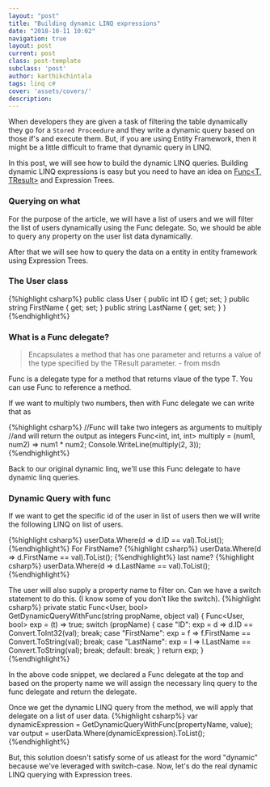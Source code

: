 ```yaml
---
layout: "post"
title: "Building dynamic LINQ expressions"
date: "2018-10-11 10:02"
navigation: true
layout: post
current: post
class: post-template
subclass: 'post'
author: karthikchintala
tags: linq c#
cover: 'assets/covers/'
description:
---
```


When developers they are given a task of filtering the table dynamically they go for a `Stored Proceedure` and they write a dynamic query based on those if's and execute them. But, if you are using Entity Framework, then it might be a little difficult to frame that dynamic query in LINQ.

In this post, we will see how to build the dynamic LINQ queries. Building dynamic LINQ expressions is easy but you need to have an idea on [Func<T, TResult>](https://docs.microsoft.com/en-us/dotnet/api/system.func-2?view=netframework-4.7.2) and Expression Trees.

### Querying on what
For the purpose of the article, we will have a list of users and we will filter the list of users dynamically using the Func
delegate. So, we should be able to query any property on the user list data dynamically.

After that we will see how to query the data on a entity in entity framework using Expression Trees.

### The User class
{%highlight csharp%}
public class User
{
    public int ID { get; set; }
    public string FirstName { get; set; }
    public string LastName { get; set; }
}
{%endhighlight%}

### What is a Func delegate?
> Encapsulates a method that has one parameter and returns a value of the type specified by the TResult parameter. - from msdn

Func<T> is a delegate type for a method that returns vlaue of the type T. You can use Func to reference a method.

If we want to multiply two numbers, then with Func delegate we can write that as

{%highlight csharp%}
//Func will take two integers as arguments to multiply
//and will return the output as integers
Func<int, int, int> multiply = (num1, num2) => num1 * num2;
Console.WriteLine(multiply(2, 3));
{%endhighlight%}

Back to our original dynamic linq, we'll use this Func delegate to have dynamic linq queries.

### Dynamic Query with func
If we want to get the specific id of the user in list of users then we will write the following LINQ on list of users.

{%highlight csharp%}
userData.Where(d => d.ID == val).ToList();
{%endhighlight%}
For FirstName?
{%highlight csharp%}
userData.Where(d => d.FirstName == val).ToList();
{%endhighlight%}
last name?
{%highlight csharp%}
userData.Where(d => d.LastName == val).ToList();
{%endhighlight%}

The user will also supply a property name to filter on. Can we have a switch statement to do this. (I know some of you don't like the switch).
{%highlight csharp%}
private static Func<User, bool> GetDynamicQueryWithFunc(string propName, object val)
{
    Func<User, bool> exp = (t) => true;
    switch (propName)
    {
        case "ID":
            exp = d => d.ID == Convert.ToInt32(val);
            break;
        case "FirstName":
            exp = f => f.FirstName == Convert.ToString(val);
            break;
        case "LastName":
            exp = l => l.LastName == Convert.ToString(val);
            break;
        default:
            break;
    }
    return exp;
}
{%endhighlight%}

In the above code snippet, we declared a Func delegate at the top and based on the property name we will assign the necessary linq query to the func delegate and return the delegate.

Once we get the dynamic LINQ query from the method, we will apply that delegate on a list of user data.
{%highlight csharp%}
var dynamicExpression = GetDynamicQueryWithFunc(propertyName, value);
var output = userData.Where(dynamicExpression).ToList();
{%endhighlight%}

But, this solution doesn't satisfy some of us atleast for the word "dynamic" because we've leveraged with switch-case. Now, let's do the real dynamic LINQ querying with Expression trees.

